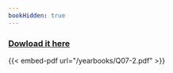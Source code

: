 ```yaml
--- 
bookHidden: true
--- 
```

 
### [Dowload it here](/yearbooks/Q07-2.pdf)
 
{{< embed-pdf url="/yearbooks/Q07-2.pdf" >}}

